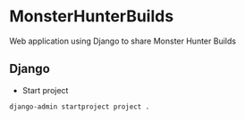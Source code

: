 # MonsterHunterBuilds
Web application using Django to share Monster Hunter Builds

## Django

- Start project
```
django-admin startproject project .
```